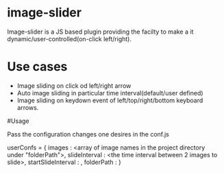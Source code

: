 # image-slider

Image-slider is a JS based plugin providing the facilty to make a it dynamic/user-controlled(on-click left/right).

# Use cases

* Image sliding on click od left/right arrow
* Auto image sliding in particular time interval(default/user defined)
* Image sliding on keydown event of left/top/right/bottom keyboard arrows.

#Usage

Pass the configuration changes one desires in the conf.js

  userConfs = {
  	images : <array of image names in the project directory under "folderPath">,
  	slideInterval : <the time interval between 2 images to slide>,
  	startSlideInterval : <start auto sliding the images after specified time interval once window loads>,
  	folderPath : <the directory path containing images> 
  }
